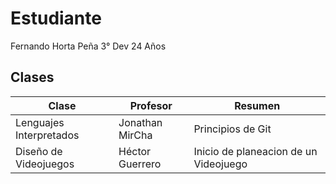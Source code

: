 # Estudiante
Fernando Horta Peña 3° Dev 24 Años

## Clases
| Clase | Profesor | Resumen |
| - | - | - |
| Lenguajes Interpretados | Jonathan MirCha | Principios de Git |
| Diseño de Videojuegos | Héctor Guerrero | Inicio de planeacion de un Videojuego |